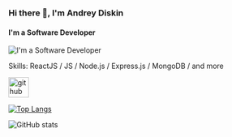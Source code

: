 ### Hi there 👋, I'm Andrey Diskin
#### I'm a Software Developer
![I'm a Software Developer](https://github.com/andreydiskin/andreydiskin/gif.gif)


Skills: ReactJS / JS / Node.js / Express.js / MongoDB / and more



[<img src='https://cdn.jsdelivr.net/npm/simple-icons@3.0.1/icons/github.svg' alt='github' height='40'>](https://github.com/andreydiskin)  

[![Top Langs](https://github-readme-stats.vercel.app/api/top-langs/?username=andreydiskin)](https://github.com/anuraghazra/github-readme-stats)

![GitHub stats](https://github-readme-stats.vercel.app/api?username=andreydiskin&show_icons=true)  



